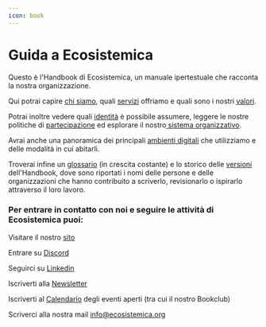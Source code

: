 ```yaml
---
icon: book
---
```


# Guida a Ecosistemica

Questo è l'Handbook di Ecosistemica, un manuale ipertestuale che racconta la nostra organizzazione.

Qui potrai capire [chi siamo](organizzazione/chi-siamo.md), quali [servizi](organizzazione/servizi.md) offriamo e quali sono i nostri [valori](organizzazione/valori.md).&#x20;

Potrai inoltre vedere quali [identità](broken-reference) è possibile assumere, leggere le nostre politiche di [partecipazione](broken-reference) ed esplorare il nostro[ ](broken-reference)[sistema organizzativo](broken-reference).

Avrai anche una panoramica dei principali [ambienti digitali](broken-reference) che utilizziamo e delle modalità in cui abitarli.&#x20;

Troverai infine un [glossario](glossario/) (in crescita costante) e lo storico delle [versioni](versioni.md) dell'Handbook, dove sono riportati i nomi delle persone e delle organizzazioni che hanno contribuito a scriverlo, revisionarlo o ispirarlo attraverso il loro lavoro.

### Per entrare in contatto con noi e seguire le attività di Ecosistemica puoi:&#x20;

Visitare il nostro [sito](https://www.ecosistemica.org/)

Entrare su [Discord](https://discord.com/invite/AydYXyAbq7)

Seguirci su [Linkedin](https://www.linkedin.com/company/ecosistemica)

Iscriverti alla [Newsletter](https://mailchi.mp/2089a203f83d/ecosistemica)

Iscriverti al [Calendario](https://calendar.google.com/calendar/u/0?cid=MzJjYzNjNWMyZjFjMzAwZDBkYjExZWM3Yzc3OTE1ZGZhZjE5ZTk3YmE5NDk2NjUyMWZjNDkyNTllNjIyMWFkZEBncm91cC5jYWxlbmRhci5nb29nbGUuY29t) degli eventi aperti (tra cui il nostro Bookclub)

Scriverci alla nostra mail [info@ecosistemica.org](mailto:info@ecosistemica.org)



